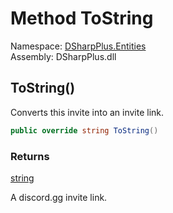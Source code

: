 # Method ToString

Namespace: [DSharpPlus.Entities](DSharpPlus.Entities.md)  
Assembly: DSharpPlus.dll

## <a id="DSharpPlus_Entities_DiscordInvite_ToString"></a>ToString\(\)

Converts this invite into an invite link.

```csharp
public override string ToString()
```

### Returns

[string](https://learn.microsoft.com/dotnet/api/system.string)

A discord.gg invite link.

